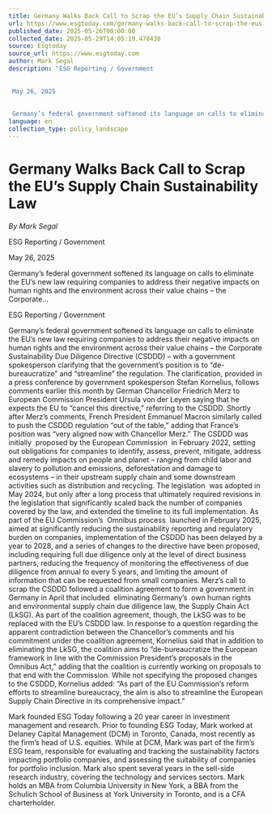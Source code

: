 ```yaml
---
title: Germany Walks Back Call to Scrap the EU’s Supply Chain Sustainability Law
url: https://www.esgtoday.com/germany-walks-back-call-to-scrap-the-eus-supply-chain-sustainability-law/
published_date: 2025-05-26T00:00:00
collected_date: 2025-05-29T14:05:19.478430
source: Esgtoday
source_url: https://www.esgtoday.com
author: Mark Segal
description: "ESG Reporting / Government 
 
 
 May 26, 2025 
 
 
 Germany’s federal government softened its language on calls to eliminate the EU’s new law requiring companies to address their negative impacts on human rights and the environment across their value chains – the Corporate..."
language: en
collection_type: policy_landscape
---
```


# Germany Walks Back Call to Scrap the EU’s Supply Chain Sustainability Law

*By Mark Segal*

ESG Reporting / Government 
 
 
 May 26, 2025 
 
 
 Germany’s federal government softened its language on calls to eliminate the EU’s new law requiring companies to address their negative impacts on human rights and the environment across their value chains – the Corporate...

ESG Reporting / Government

Germany’s federal government softened its language on calls to eliminate the EU’s new law requiring companies to address their negative impacts on human rights and the environment across their value chains – the Corporate Sustainability Due Diligence Directive (CSDDD) – with a government spokesperson clarifying that the government’s position is to “de-bureaucratize” and “streamline” the regulation. 
 The clarification, provided in a press conference by government spokesperson Stefan Kornelius, follows comments earlier this month by German Chancellor Friedrich Merz to European Commission President Ursula von der Leyen saying that he expects the EU to “cancel this directive,” referring to the CSDDD. 
 Shortly after Merz’s comments, French President Emmanuel Macron similarly called to push the CSDDD regulation “out of the table,” adding that France’s position was “very aligned now with Chancellor Merz.” 
 The CSDDD was initially  proposed by the European Commission  in February 2022, setting out obligations for companies to identify, assess, prevent, mitigate, address and remedy impacts on people and planet – ranging from child labor and slavery to pollution and emissions, deforestation and damage to ecosystems – in their upstream supply chain and some downstream activities such as distribution and recycling. 
 The legislation  was adopted in May 2024, but only after a long process that ultimately required revisions in the legislation that significantly scaled back the number of companies covered by the law, and extended the timeline to its full implementation. 
 As part of the EU Commission’s  Omnibus process  launched in February 2025, aimed at significantly reducing the sustainability reporting and regulatory burden on companies, implementation of the CSDDD has been delayed by a year to 2028, and a series of changes to the directive have been proposed, including requiring full due diligence only at the level of direct business partners, reducing the frequency of monitoring the effectiveness of due diligence from annual to every 5 years, and limiting the amount of information that can be requested from small companies. 
 Merz’s call to scrap the CSDDD followed a coalition agreement to form a government in Germany in April that included  eliminating Germany’s  own human rights and environmental supply chain due diligence law, the Supply Chain Act (LkSG). As part of the coalition agreement, though, the LkSG was to be replaced with the EU’s CSDDD law. 
 In response to a question regarding the apparent contradiction between the Chancellor’s comments and his commitment under the coalition agreement, Kornelius said that in addition to eliminating the LkSG, the coalition aims to “de-bureaucratize the European framework in line with the Commission President’s proposals in the Omnibus Act,” adding that the coalition is currently working on proposals to that end with the Commission. 
 While not specifying the proposed changes to the CSDDD, Kornelius added: 
 “As part of the EU Commission’s reform efforts to streamline bureaucracy, the aim is also to streamline the European Supply Chain Directive in its comprehensive impact.”

Mark founded ESG Today following a 20 year career in investment management and research. Prior to founding ESG Today, Mark worked at Delaney Capital Management (DCM) in Toronto, Canada, most recently as the firm’s head of U.S. equities. While at DCM, Mark was part of the firm’s ESG team, responsible for evaluating and tracking the sustainability factors impacting portfolio companies, and assessing the suitability of companies for portfolio inclusion. Mark also spent several years in the sell-side research industry, covering the technology and services sectors. Mark holds an MBA from Columbia University in New York, a BBA from the Schulich School of Business at York University in Toronto, and is a CFA charterholder.